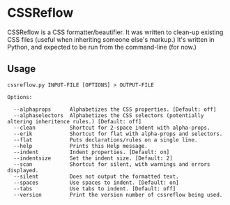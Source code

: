 
CSSReflow
=========

CSSReflow is a CSS formatter/beautifier. It was written to clean-up existing CSS files (useful when inheriting someone else's markup.)  It's written in Python, and expected to be run from the command-line (for now.)


Usage
-----

    cssreflow.py INPUT-FILE [OPTIONS] > OUTPUT-FILE
    
    Options:
    
      --alphaprops      Alphabetizes the CSS properties. [Default: off]
      --alphaselectors  Alphabetizes the CSS selectors (potentially altering inheritence rules.) [Default: off]
      --clean           Shortcut for 2-space indent with alpha-props.
      --erik            Shortcut for flat with alpha-props and selectors.
      --flat            Puts declarations/rules on a single line.
      --help            Prints this Help message.
      --indent          Indent properties. [Default: on]
      --indentsize      Set the indent size. [Default: 2]
      --scan            Shortcut for silent, with warnings and errors displayed.
      --silent          Does not output the formatted text.
      --spaces          Use spaces to indent. [Default: on]
      --tabs            Use tabs to indent. [Default: off]
      --version         Print the version number of cssreflow being used.

